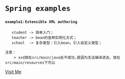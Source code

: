 
# **`Spring examples`**

#### `example1`: `Extensible XML authoring`
      
       student -> 简单入门；     
       teacher -> bean的各种实例化方式； 
       school  -> 复杂类型：引入bean，引入自定义类型；
       
    注意：
        > xsd放在src/main/java处不成功,是因为无法编译进去，放在src/main/resources下可以
        

[Visit Me](www.baidu.com)